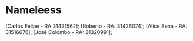 # Nameleess
[Carlos Felipe - RA:31421562];
[Roberto -  RA: 31426074];
[Alice Sena  - RA: 31516676];
[José Colombo - RA: 31320991];
